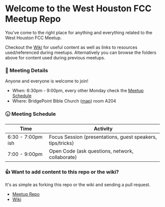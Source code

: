 # Welcome to the West Houston FCC Meetup Repo
You've come to the right place for anything and everything related to the West Houston FCC Meetup.

Checkout the [Wiki](https://github.com/joshuadavidson/West-Houston-FCC-Meetup/wiki) for useful content as well as links to resources used/referenced during meetups. Alternatively you can browse the folders above for content used during previous meetups.

### :page_facing_up: Meeting Details
Anyone and everyone is welcome to join!
* When: 6:30pm - 9:00pm, every other Monday check the [Meetup Schedule](https://www.meetup.com/freecodecampHouston-Midtown/events/)
* Where: BridgePoint Bible Church ([map](https://goo.gl/maps/xAriHwxoiN12)) room A204

### :clock630: Meeting Schedule

| Time  | Activity |
|---|---|
|6:30 - 7:00pm ish | Focus Session (presentations, guest speakers, tips/tricks)|
|7:00 - 9:00pm     | Open Code (ask questions, network, collaborate)|


### :+1: Want to add content to this repo or the wiki?
It's as simple as forking this repo or the wiki and sending a pull request.
* [Meetup Repo](https://github.com/joshuadavidson/West-Houston-FCC-Meetup)
* [Wiki](https://github.com/joshuadavidson/West-Houston-FCC-Meetup-wiki)
